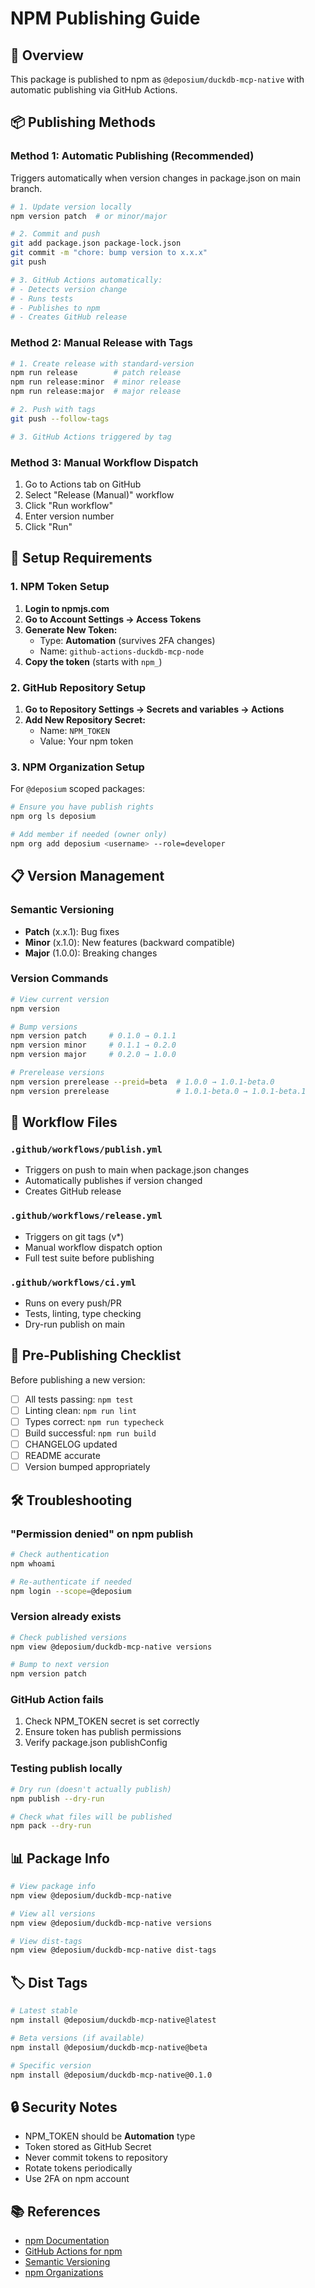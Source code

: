 # NPM Publishing Guide

## 🚀 Overview

This package is published to npm as `@deposium/duckdb-mcp-native` with automatic publishing via GitHub Actions.

## 📦 Publishing Methods

### Method 1: Automatic Publishing (Recommended)

Triggers automatically when version changes in package.json on main branch.

```bash
# 1. Update version locally
npm version patch  # or minor/major

# 2. Commit and push
git add package.json package-lock.json
git commit -m "chore: bump version to x.x.x"
git push

# 3. GitHub Actions automatically:
# - Detects version change
# - Runs tests
# - Publishes to npm
# - Creates GitHub release
```

### Method 2: Manual Release with Tags

```bash
# 1. Create release with standard-version
npm run release        # patch release
npm run release:minor  # minor release
npm run release:major  # major release

# 2. Push with tags
git push --follow-tags

# 3. GitHub Actions triggered by tag
```

### Method 3: Manual Workflow Dispatch

1. Go to Actions tab on GitHub
2. Select "Release (Manual)" workflow
3. Click "Run workflow"
4. Enter version number
5. Click "Run"

## 🔑 Setup Requirements

### 1. NPM Token Setup

1. **Login to npmjs.com**
2. **Go to Account Settings → Access Tokens**
3. **Generate New Token:**
   - Type: **Automation** (survives 2FA changes)
   - Name: `github-actions-duckdb-mcp-node`
4. **Copy the token** (starts with `npm_`)

### 2. GitHub Repository Setup

1. **Go to Repository Settings → Secrets and variables → Actions**
2. **Add New Repository Secret:**
   - Name: `NPM_TOKEN`
   - Value: Your npm token

### 3. NPM Organization Setup

For `@deposium` scoped packages:

```bash
# Ensure you have publish rights
npm org ls deposium

# Add member if needed (owner only)
npm org add deposium <username> --role=developer
```

## 📋 Version Management

### Semantic Versioning

- **Patch** (x.x.1): Bug fixes
- **Minor** (x.1.0): New features (backward compatible)
- **Major** (1.0.0): Breaking changes

### Version Commands

```bash
# View current version
npm version

# Bump versions
npm version patch     # 0.1.0 → 0.1.1
npm version minor     # 0.1.1 → 0.2.0
npm version major     # 0.2.0 → 1.0.0

# Prerelease versions
npm version prerelease --preid=beta  # 1.0.0 → 1.0.1-beta.0
npm version prerelease               # 1.0.1-beta.0 → 1.0.1-beta.1
```

## 🔄 Workflow Files

### `.github/workflows/publish.yml`

- Triggers on push to main when package.json changes
- Automatically publishes if version changed
- Creates GitHub release

### `.github/workflows/release.yml`

- Triggers on git tags (v\*)
- Manual workflow dispatch option
- Full test suite before publishing

### `.github/workflows/ci.yml`

- Runs on every push/PR
- Tests, linting, type checking
- Dry-run publish on main

## 📝 Pre-Publishing Checklist

Before publishing a new version:

- [ ] All tests passing: `npm test`
- [ ] Linting clean: `npm run lint`
- [ ] Types correct: `npm run typecheck`
- [ ] Build successful: `npm run build`
- [ ] CHANGELOG updated
- [ ] README accurate
- [ ] Version bumped appropriately

## 🛠️ Troubleshooting

### "Permission denied" on npm publish

```bash
# Check authentication
npm whoami

# Re-authenticate if needed
npm login --scope=@deposium
```

### Version already exists

```bash
# Check published versions
npm view @deposium/duckdb-mcp-native versions

# Bump to next version
npm version patch
```

### GitHub Action fails

1. Check NPM_TOKEN secret is set correctly
2. Ensure token has publish permissions
3. Verify package.json publishConfig

### Testing publish locally

```bash
# Dry run (doesn't actually publish)
npm publish --dry-run

# Check what files will be published
npm pack --dry-run
```

## 📊 Package Info

```bash
# View package info
npm view @deposium/duckdb-mcp-native

# View all versions
npm view @deposium/duckdb-mcp-native versions

# View dist-tags
npm view @deposium/duckdb-mcp-native dist-tags
```

## 🏷️ Dist Tags

```bash
# Latest stable
npm install @deposium/duckdb-mcp-native@latest

# Beta versions (if available)
npm install @deposium/duckdb-mcp-native@beta

# Specific version
npm install @deposium/duckdb-mcp-native@0.1.0
```

## 🔒 Security Notes

- NPM_TOKEN should be **Automation** type
- Token stored as GitHub Secret
- Never commit tokens to repository
- Rotate tokens periodically
- Use 2FA on npm account

## 📚 References

- [npm Documentation](https://docs.npmjs.com/packages-and-modules/introduction-to-packages-and-modules)
- [GitHub Actions for npm](https://docs.github.com/en/actions/publishing-packages/publishing-nodejs-packages)
- [Semantic Versioning](https://semver.org/)
- [npm Organizations](https://docs.npmjs.com/organizations)
